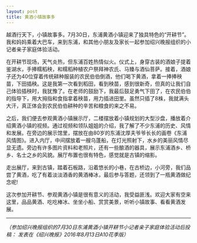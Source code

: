 ```yaml
---
layout: post
title: 黄酒小镇故事多
---
```



越酒行天下，小镇故事多。7月30日，东浦黄酒小镇迎来了独具特色的“开耕节”。我和妈妈乘着大巴车，来到东浦，和其他小朋友及家长一起参加绍兴晚报组织的小记者亲子家庭体验活动。

在开耕节现场，天气炎热，但东浦百姓热情似火。仪式上，身穿古装的酒娘子提着鉴湖水，手捧糯稻秧，和糯稻种植农户祭拜神农氏、马臻与酒仙菩萨。接着，酒娘子还为40位穿着传统耕种服装的农民伯伯倒酒，他们喝下黄酒，拿着一捧捧秧苗，下田插秧。这是我第一次看到稻田，看到秧苗，感到很新奇，但真的让我们自己体验插秧时，我犹豫了。在老师的鼓励下，我最后鼓足勇气下田了，在农民伯伯的指导下，用大拇指和食指拿着秧苗，用力插进田里。虽然只插了8株，我就满头大汗，真正体会到农民伯伯耕种的辛苦和粮食的来之不易。

之后，我们便去参观黄酒小镇展示厅，二楼摆放着小镇规划的大型沙盘，播放着介绍黄酒小镇的视频。通过视频和领队姐姐的介绍，我了解了不少东浦的历史、风情和发展。在旁边的展示馆里，摆放在由80岁的东浦沈厚夫爷爷长长的画卷《东浦风情图》。进入内厅，中间摆放着一艘乌蓬船，在灯光照射下，水乡的美丽风情尽显无遗。旁边有许多图片资料和老照片，还有一些酿酒的器具，展示东浦酒乡、桥乡、名士之乡的风貌。展厅布置也很有特色，感觉就是古镇的缩影。

走出展厅，来到古镇，踏着石板路，沿着悠长的小巷，在古桥边，小河旁，我们品尝了黄酒，吃了有着淡淡酒香的黄酒棒冰，最后参与答题，还领到了一瓶黄酒做纪念呢!

这次参加开耕节、参观黄酒小镇是很有意义的活动，我受益匪浅。欢迎大家有空来这里，品品黄酒、吃吃棒冰、坐坐小船、赏赏美景，听听小镇故事、看看黄酒发展。

***

*（参加绍兴晚报组织的7月30日东浦黄酒小镇开耕节小记者亲子家庭体验活动后投稿：
  发表在《绍兴晚报》2016年8月13日A10花季版）*
